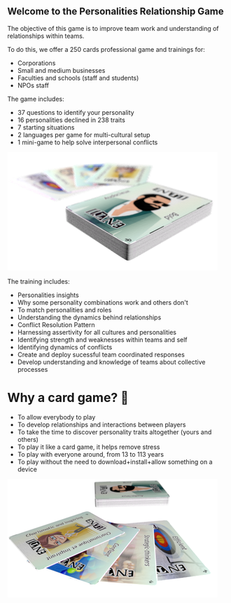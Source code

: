 ## Welcome to the Personalities Relationship Game

The objective of this game is to improve team work and understanding of relationships within teams.

To do this, we offer a 250 cards professional game and trainings for:

* Corporations
* Small and medium businesses
* Faculties and schools (staff and students)
* NPOs staff

The game includes: 

* 37 questions to identify your personality
* 16 personalities declined in 238 traits 
* 7 starting situations
* 2 languages per game for multi-cultural setup
* 1 mini-game to help solve interpersonal conflicts

![Personalities Cards Game](assets/images/discover.png)

The training includes:
* Personalities insights
* Why some personality combinations work and others don't
* To match personalities and roles
* Understanding the dynamics behind relationships
* Conflict Resolution Pattern
* Harnessing assertivity for all cultures and personalities
* Identifying strength and weaknesses within teams and self
* Identifying dynamics of conflicts
* Create and deploy sucessful team coordinated responses
* Develop understanding and knowledge of teams about collective processes

# Why a card game? 📇
* To allow everybody to play
* To develop relationships and interactions between players
* To take the time to discover personality traits altogether (yours and others)
* To play it like a card game, it helps remove stress
* To play with everyone around, from 13 to 113 years
* To play without the need to download+install+allow something on a device

![Personalities Cards Game](assets/images/cardsin2languages.png)
